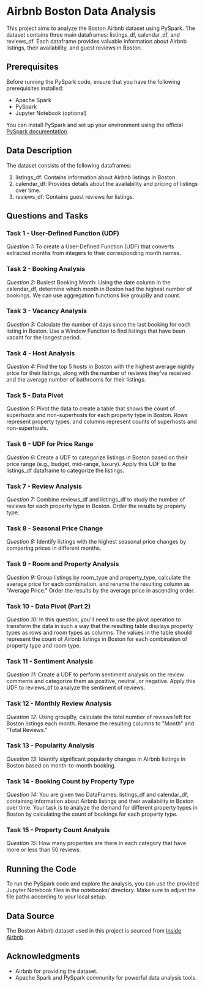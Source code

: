 # Airbnb Boston Data Analysis

This project aims to analyze the Boston Airbnb dataset using PySpark. The dataset contains three main dataframes: listings_df, calendar_df, and reviews_df. Each dataframe provides valuable information about Airbnb listings, their availability, and guest reviews in Boston.

## Prerequisites

Before running the PySpark code, ensure that you have the following prerequisites installed:

- Apache Spark
- PySpark
- Jupyter Notebook (optional)

You can install PySpark and set up your environment using the official [PySpark documentation](https://spark.apache.org/docs/latest/api/python/getting_started/index.html).


## Data Description

The dataset consists of the following dataframes:

1. listings_df: Contains information about Airbnb listings in Boston.
2. calendar_df: Provides details about the availability and pricing of listings over time.
3. reviews_df: Contains guest reviews for listings.
## Questions and Tasks

### Task 1 - User-Defined Function (UDF)

*Question 1:* To create a User-Defined Function (UDF) that converts extracted months from integers to their corresponding month names.

### Task 2 - Booking Analysis

*Question 2:* Busiest Booking Month: Using the date column in the calendar_df, determine which month in Boston had the highest number of bookings. We can use aggregation functions like groupBy and count.

### Task 3 - Vacancy Analysis

*Question 3:* Calculate the number of days since the last booking for each listing in Boston. Use a Window Function to find listings that have been vacant for the longest period.

### Task 4 - Host Analysis

*Question 4:* Find the top 5 hosts in Boston with the highest average nightly price for their listings, along with the number of reviews they've received and the average number of bathrooms for their listings.

### Task 5 - Data Pivot

*Question 5:* Pivot the data to create a table that shows the count of superhosts and non-superhosts for each property type in Boston. Rows represent property types, and columns represent counts of superhosts and non-superhosts.

### Task 6 - UDF for Price Range

*Question 6:* Create a UDF to categorize listings in Boston based on their price range (e.g., budget, mid-range, luxury). Apply this UDF to the listings_df dataframe to categorize the listings.

### Task 7 - Review Analysis

*Question 7:* Combine reviews_df and listings_df to study the number of reviews for each property type in Boston. Order the results by property type.

### Task 8 - Seasonal Price Change

*Question 8:* Identify listings with the highest seasonal price changes by comparing prices in different months.

### Task 9 - Room and Property Analysis

*Question 9:* Group listings by room_type and property_type, calculate the average price for each combination, and rename the resulting column as "Average Price." Order the results by the average price in ascending order.

### Task 10 - Data Pivot (Part 2)

*Question 10:* In this question, you'll need to use the pivot operation to transform the data in such a way that the resulting table displays property types as rows and room types as columns. The values in the table should represent the count of Airbnb listings in Boston for each combination of property type and room type.

### Task 11 - Sentiment Analysis

*Question 11:* Create a UDF to perform sentiment analysis on the review comments and categorize them as positive, neutral, or negative. Apply this UDF to reviews_df to analyze the sentiment of reviews.

### Task 12 - Monthly Review Analysis

*Question 12:* Using groupBy, calculate the total number of reviews left for Boston listings each month. Rename the resulting columns to "Month" and "Total Reviews."

### Task 13 - Popularity Analysis

*Question 13:* Identify significant popularity changes in Airbnb listings in Boston based on month-to-month booking.

### Task 14 - Booking Count by Property Type

*Question 14:* You are given two DataFrames: listings_df and calendar_df, containing information about Airbnb listings and their availability in Boston over time. Your task is to analyze the demand for different property types in Boston by calculating the count of bookings for each property type.

### Task 15 - Property Count Analysis

*Question 15:* How many properties are there in each category that have more or less than 50 reviews.

## Running the Code

To run the PySpark code and explore the analysis, you can use the provided Jupyter Notebook files in the notebooks/ directory. Make sure to adjust the file paths according to your local setup.

## Data Source

The Boston Airbnb dataset used in this project is sourced from [Inside Airbnb](https://www.kaggle.com/datasets/airbnb/boston?select=calendar.csv).

## Acknowledgments

- Airbnb for providing the dataset.
- Apache Spark and PySpark community for powerful data analysis tools.
